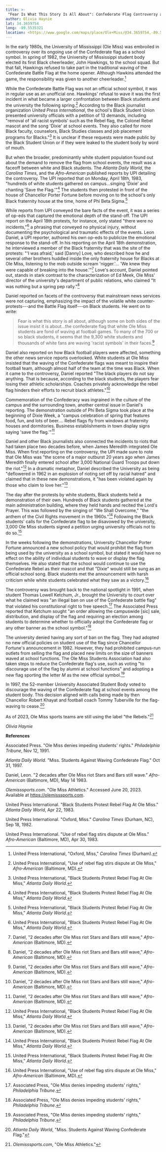 ```yaml
---
title: >-
 "Fear Is What This Story Is All About": Confederate Flag Controversy at Ole Miss
author: Olivia Haynie
lat: 34.3659754
long: -89.5535321
location: <https://www.google.com/maps/place/Ole+Miss/@34.3659754,-89.5535321,15z/data=!3m1!4b1!4m6!3m5!1s0x88807a8dd2141a75:0xa6b7a2f882b1c14a!8m2!3d34.3659591!4d-89.535078!16s%2Fg%2F11dyxzkggd?entry=ttu>
---
```

In the early 1980s, the University of Mississippi (Ole Miss) was
embroiled in controversy over its ongoing use of the Confederate flag as
a school symbol. In spring of 1982, the University of Mississippi
student body elected its first Black cheerleader, John Hawkings, to the
school squad. But that fall, Hawkings refused to take part in the
traditional waving of the Confederate Battle Flag at the home opener.
Although Hawkins attended the game, the responsibility was given to
another cheerleader.[^1]

While the Confederate Battle Flag was not an official school symbol, it
was in regular use as an unofficial one. Hawkings' refusal to wave it
was the first incident in what became a larger confrontation between
Black students and the university the following spring.[^2] According to
the Black journalist organization *United Press International*, the
school's Black Student Union presented university officials with a
petition of 13 demands, including "removal of 'all racist symbols' such
as the Rebel flag, the Colonel Rebel mascot and the song 'Dixie' at
school events. They also called for more Black faculty, counselors,
Black Studies classes and job placement programs for Blacks."[^3] It is
unclear if these requests were made public by the Black Student Union or
if they were leaked to the student body by word of mouth.

But when the broader, predominantly white student population found out
about the demand to remove the flag from school events, the result was a
faceoff between white and Black students. The *Atlanta Daily World*, the
*Carolina Times*, and the *Afro-American* published reports by UPI
detailing the controversy. The UPI reported that on Monday, April 18th,
1983, "hundreds of white students gathered on campus...singing 'Dixie'
and chanting 'Save the Flag.'"[^4] The students then protested in front
of the house of Chancellor Porter Fortune before moving on to the
school's only Black fraternity house at the time, home of Phi Beta
Sigma.[^5]

While reports from UPI conveyed the bare facts of the event, it was a
series of op-eds that captured the emotional depth of the stand-off. The
UPI report on the April 18th protests, for instance, only stated "there
were no incidents,"[^6] a phrasing that conveyed no physical injury,
without documenting the psychological and traumatic effects of the
events. Leon Daniel, a UPI reporter, authored his own op-eds to
publicize the emotional response to the stand-off. In his reporting on
the April 18th demonstration, he interviewed a member of the Black
fraternity that was the site of the protests: "'I was afraid,' said
\[Danny\] Love, who described how he and several other brothers huddled
inside the only fraternity house for Blacks at Ole Miss, listening to
the mob outside scream 'nigger.'... 'We knew they were capable of
breaking into the house.'"[^7] Love's account, Daniel pointed out,
stands in stark contrast to the characterization of Ed Meek, Ole Miss'
director of the university's department of public relations, who claimed
"It was nothing but a spring pep rally."[^8]

Daniel reported on facets of the controversy that mainstream news
services were not capturing, emphasizing the impact of the volatile
white counter-protests---and the Battle Flag itself---on Black students.
He went on to write:

> Fear is what this story is all about, although some on both sides of
> the issue insist it is about...the confederate flag that white Ole
> Miss students are fond of waving at football games. To many of the 700
> or so black students, it seems that the 9,300 white students and
> thousands of white fans are waving 'racist symbols' in their
> faces.[^9]

Daniel also reported on how Black football players were affected,
something the other news service reports overlooked. White students at
Ole Miss insisted that the waving of the Confederate flags was meant to
inspire their football team, although almost half of the team at the
time was Black. When it came to the controversy, Daniel reported "The
black players do not say anything. That is because, according to the
black students, the players fear losing their athletic scholarships.
Coaches privately acknowledge the rebel flag hinders their efforts to
recruit black athletes."[^10]

Commemoration of the Confederacy was ingrained in the culture of the
campus and the surrounding town, another central issue in Daniel's
reporting. The demonstration outside of Phi Beta Sigma took place at the
beginning of Dixie Week, a "campus celebration of spring that features
food, fun, and lots of beer.... Rebel flags fly from windows at
fraternity houses and dormitories. Business establishments in town
display signs saying 'save the flag.'"[^11]

Daniel and other Black journalists also connected the incidents to riots
that had taken place two decades before, when James Meredith integrated
Ole Miss. When first reporting on the controversy, the UPI made sure to
note that Ole Miss was "the scene of a major outburst 20 years ago when
James Meredith finally entered school after 3,000 National Guard Troops
put down the riot."[^12] In a dramatic metaphor, Daniel described the
University as being "deflowered in 1962 in an explosion of rioting set
off by racial hatred" and claimed that in these new demonstrations, it
"has been violated again by those who claim to love her."[^13]

The day after the protests by white students, Black students held a
demonstration of their own. Hundreds of Black students gathered at the
main administration building, where they held hands and recited the
Lord's Prayer. This was followed by the singing of "We Shall Overcome,"
"the anthem of the Civil Rights movement in the 1960s."[^14] Following
the Black students' calls for the Confederate flag to be disavowed by
the university, 3,000 Ole Miss students signed a petition urging
university officials not to do so.[^15]

In the weeks following the demonstrations, University Chancellor Porter
Fortune announced a new school policy that would prohibit the flag from
being used by the university as a school symbol, but stated it would
have no effect on the ability of individual students to wave or display
the flag themselves. He also stated that the school would continue to
use the Confederate Rebel as their mascot and that "Dixie" would still
be sung as an official school song. Black students met the announcement
with harsh criticism while white students celebrated what they saw as a
victory.[^16]

The controversy was brought back to the national spotlight in 1991, when
student Thomas Lowell Ketchum, Jr., brought the University to court over
what he claimed was "an illegal ban on use of the Confederate battle
flag" that violated his constitutional right to free speech.[^17] The
Associated Press reported that Ketchum sought "an order allowing the
campuswide \[sic\] sale, distribution, and display of the flag and
requiring an election among students to determine whether to officially
adopt the Confederate flag or any other banner as the school
symbol."[^18]

The university denied having any sort of ban on the flag. They had
adopted no new official policies on student use of the flag since
Chancellor Fortune's announcement in 1982. However, they had prohibited
campus-run outlets from selling the flag and placed new limits on the
size of banners waved at school functions. The Ole Miss Students
Association had also taken steps to reduce the Confederate flag's use,
such as voting "to discourage use of the flag by alumni at school
functions" and adopting a new flag sporting the letter *M* as the new
official symbol.[^19]

In 1997, the 52-member University Associated Student Body voted to
discourage the waving of the Confederate flag at school events among the
student body. This decision aligned with calls being made by then
Chancellor Robert Khayat and football coach Tommy Tuberville for the
flag-waving to cease.[^20]

As of 2023, Ole Miss sports teams are still using the label "the
Rebels."[^21]

*Olivia Haynie*

**References**

Associated Press. "Ole Miss denies impeding students' rights."
*Philadelphia Tribune*, Nov 12, 1991.

*Atlanta Daily World*. "Miss. Students Against Waving Confederate Flag."
Oct 31, 1997.

Daniel, Leon. "2 decades after Ole Miss riot Stars and Bars still wave."
*Afro-American* (Baltimore, MD), May 14 1983.

*Olemisssports.com*. "Ole Miss Athletics." Accessed June 20, 2023.
Available at https://olemisssports.com.

United Press International. "Black Students Protest Rebel Flag At Ole
Miss." *Atlanta Daily World*, Apr 22, 1983.

United Press International. "Oxford, Miss." *Carolina Times* (Durham,
NC), Sep 18, 1982.

United Press International. "Use of rebel flag stirs dispute at Ole
Miss." *Afro-American* (Baltimore, MD), Apr 30, 1983.

[^1]: United Press International, "Oxford, Miss," *Carolina Times*
    (Durham).

[^2]: United Press International, "Use of rebel flag stirs dispute at
    Ole Miss," *Afro-American* (Baltimore, MD).

[^3]: United Press International, "Black Students Protest Rebel Flag At
    Ole Miss," *Atlanta Daily World*.

[^4]: United Press International, "Black Students Protest Rebel Flag At
    Ole Miss," *Atlanta Daily World*.

[^5]: United Press International, "Black Students Protest Rebel Flag At
    Ole Miss," *Atlanta Daily World*.

[^6]: United Press International, "Black Students Protest Rebel Flag At
    Ole Miss," *Atlanta Daily World*.

[^7]: Daniel, "2 decades after Ole Miss riot Stars and Bars still wave,"
    *Afro-American* (Baltimore, MD).

[^8]: Daniel, "2 decades after Ole Miss riot Stars and Bars still wave,"
    *Afro-American* (Baltimore, MD).

[^9]: Daniel, "2 decades after Ole Miss riot Stars and Bars still wave,"
    *Afro-American* (Baltimore, MD).

[^10]: Daniel, "2 decades after Ole Miss riot Stars and Bars still
    wave," *Afro-American* (Baltimore, MD).

[^11]: Daniel, "2 decades after Ole Miss riot Stars and Bars still
    wave," *Afro-American* (Baltimore, MD).

[^12]: United Press International, "Black Students Protest Rebel Flag At
    Ole Miss," *Atlanta Daily World*.

[^13]: Daniel, "2 decades after Ole Miss riot Stars and Bars still
    wave," *Afro-American* (Baltimore, MD).

[^14]: United Press International, "Black Students Protest Rebel Flag At
    Ole Miss," *Atlanta Daily World*.

[^15]: United Press International, "Black Students Protest Rebel Flag At
    Ole Miss," *Atlanta Daily World*.

[^16]: United Press International, "Use of rebel flag stirs dispute at
    Ole Miss," *Afro-American* (Baltimore, MD).

[^17]: Associated Press, "Ole Miss denies impeding students' rights,"
    *Philadelphia Tribune*.

[^18]: Associated Press, "Ole Miss denies impeding students' rights,"
    *Philadelphia Tribune*.

[^19]: Associated Press, "Ole Miss denies impeding students' rights,"
    *Philadelphia Tribune*.

[^20]: *Atlanta Daily World*, "Miss. Students Against Waving Confederate
    Flag."

[^21]: *Olemisssports.com*, "Ole Miss Athletics."

